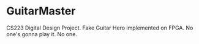 # GuitarMaster
CS223 Digital Design Project.
Fake Guitar Hero implemented on FPGA.
No one's gonna play it.
No one.
